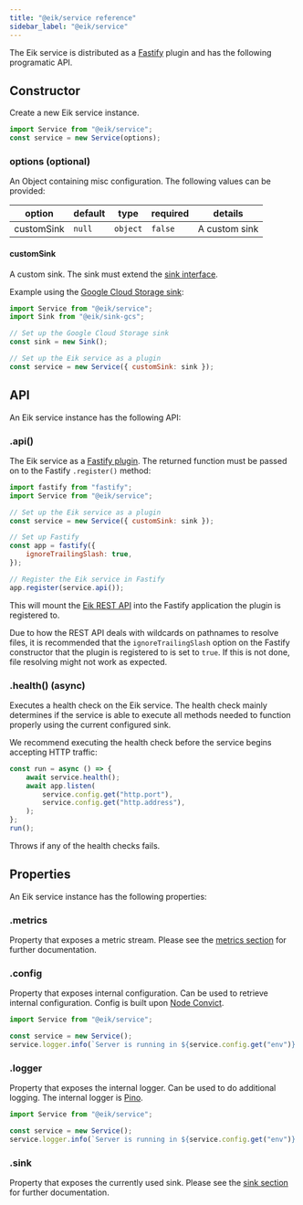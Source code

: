 ```yaml
---
title: "@eik/service reference"
sidebar_label: "@eik/service"
---
```


The Eik service is distributed as a [Fastify](https://www.fastify.io/) plugin and has the following programatic API.

## Constructor

Create a new Eik service instance.

```js
import Service from "@eik/service";
const service = new Service(options);
```

### options (optional)

An Object containing misc configuration. The following values can be provided:

| option     | default | type     | required | details       |
| ---------- | ------- | -------- | -------- | ------------- |
| customSink | `null`  | `object` | `false`  | A custom sink |

#### customSink

A custom sink. The sink must extend the [sink interface](https://github.com/eik-lib/sink).

Example using the [Google Cloud Storage sink](https://github.com/eik-lib/sink-gcs):

```js
import Service from "@eik/service";
import Sink from "@eik/sink-gcs";

// Set up the Google Cloud Storage sink
const sink = new Sink();

// Set up the Eik service as a plugin
const service = new Service({ customSink: sink });
```

## API

An Eik service instance has the following API:

### .api()

The Eik service as a [Fastify plugin](https://www.fastify.io/docs/latest/Plugins/). The returned function must be passed on to the Fastify `.register()` method:

```js
import fastify from "fastify";
import Service from "@eik/service";

// Set up the Eik service as a plugin
const service = new Service({ customSink: sink });

// Set up Fastify
const app = fastify({
	ignoreTrailingSlash: true,
});

// Register the Eik service in Fastify
app.register(service.api());
```

This will mount the [Eik REST API](/docs/server_rest_api) into the Fastify application the plugin is registered to.

Due to how the REST API deals with wildcards on pathnames to resolve files, it is recommended that the `ignoreTrailingSlash` option on the Fastify constructor that the plugin is registered to is set to `true`. If this is not done, file resolving might not work as expected.

### .health() (async)

Executes a health check on the Eik service. The health check mainly determines if the service is able to execute all methods needed to function properly using the current configured sink.

We recommend executing the health check before the service begins accepting HTTP traffic:

```js
const run = async () => {
	await service.health();
	await app.listen(
		service.config.get("http.port"),
		service.config.get("http.address"),
	);
};
run();
```

Throws if any of the health checks fails.

## Properties

An Eik service instance has the following properties:

### .metrics

Property that exposes a metric stream. Please see the [metrics section](/docs/server_metrics) for further documentation.

### .config

Property that exposes internal configuration. Can be used to retrieve internal configuration. Config is built upon [Node Convict](https://github.com/mozilla/node-convict).

```js
import Service from "@eik/service";

const service = new Service();
service.logger.info(`Server is running in ${service.config.get("env")} mode`);
```

### .logger

Property that exposes the internal logger. Can be used to do additional logging. The internal logger is [Pino](https://github.com/pinojs/pino).

```js
import Service from "@eik/service";

const service = new Service();
service.logger.info(`Server is running in ${service.config.get("env")} mode`);
```

### .sink

Property that exposes the currently used sink. Please see the [sink section](/docs/server_metrics) for further documentation.
